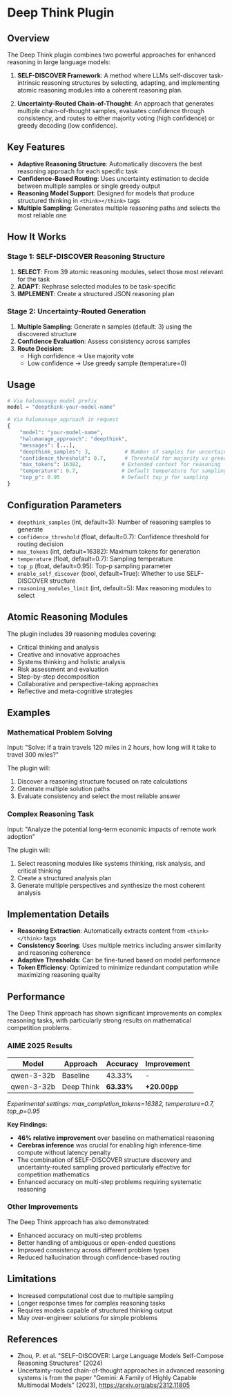 # Deep Think Plugin

## Overview

The Deep Think plugin combines two powerful approaches for enhanced reasoning in large language models:

1. **SELF-DISCOVER Framework**: A method where LLMs self-discover task-intrinsic reasoning structures by selecting, adapting, and implementing atomic reasoning modules into a coherent reasoning plan.

2. **Uncertainty-Routed Chain-of-Thought**: An approach that generates multiple chain-of-thought samples, evaluates confidence through consistency, and routes to either majority voting (high confidence) or greedy decoding (low confidence).

## Key Features

- **Adaptive Reasoning Structure**: Automatically discovers the best reasoning approach for each specific task
- **Confidence-Based Routing**: Uses uncertainty estimation to decide between multiple samples or single greedy output
- **Reasoning Model Support**: Designed for models that produce structured thinking in `<think></think>` tags
- **Multiple Sampling**: Generates multiple reasoning paths and selects the most reliable one

## How It Works

### Stage 1: SELF-DISCOVER Reasoning Structure

1. **SELECT**: From 39 atomic reasoning modules, select those most relevant for the task
2. **ADAPT**: Rephrase selected modules to be task-specific
3. **IMPLEMENT**: Create a structured JSON reasoning plan

### Stage 2: Uncertainty-Routed Generation

1. **Multiple Sampling**: Generate n samples (default: 3) using the discovered structure
2. **Confidence Evaluation**: Assess consistency across samples
3. **Route Decision**: 
   - High confidence → Use majority vote
   - Low confidence → Use greedy sample (temperature=0)

## Usage

```python
# Via halumanage model prefix
model = "deepthink-your-model-name"

# Via halumanage_approach in request
{
    "model": "your-model-name",
    "halumanage_approach": "deepthink",
    "messages": [...],
    "deepthink_samples": 3,           # Number of samples for uncertainty routing
    "confidence_threshold": 0.7,      # Threshold for majority vs greedy routing
    "max_tokens": 16382,             # Extended context for reasoning
    "temperature": 0.7,              # Default temperature for sampling
    "top_p": 0.95                    # Default top_p for sampling
}
```

## Configuration Parameters

- `deepthink_samples` (int, default=3): Number of reasoning samples to generate
- `confidence_threshold` (float, default=0.7): Confidence threshold for routing decision
- `max_tokens` (int, default=16382): Maximum tokens for generation
- `temperature` (float, default=0.7): Sampling temperature
- `top_p` (float, default=0.95): Top-p sampling parameter
- `enable_self_discover` (bool, default=True): Whether to use SELF-DISCOVER structure
- `reasoning_modules_limit` (int, default=5): Max reasoning modules to select

## Atomic Reasoning Modules

The plugin includes 39 reasoning modules covering:
- Critical thinking and analysis
- Creative and innovative approaches  
- Systems thinking and holistic analysis
- Risk assessment and evaluation
- Step-by-step decomposition
- Collaborative and perspective-taking approaches
- Reflective and meta-cognitive strategies

## Examples

### Mathematical Problem Solving
Input: "Solve: If a train travels 120 miles in 2 hours, how long will it take to travel 300 miles?"

The plugin will:
1. Discover a reasoning structure focused on rate calculations
2. Generate multiple solution paths
3. Evaluate consistency and select the most reliable answer

### Complex Reasoning Task
Input: "Analyze the potential long-term economic impacts of remote work adoption"

The plugin will:
1. Select reasoning modules like systems thinking, risk analysis, and critical thinking
2. Create a structured analysis plan
3. Generate multiple perspectives and synthesize the most coherent analysis

## Implementation Details

- **Reasoning Extraction**: Automatically extracts content from `<think></think>` tags
- **Consistency Scoring**: Uses multiple metrics including answer similarity and reasoning coherence
- **Adaptive Thresholds**: Can be fine-tuned based on model performance
- **Token Efficiency**: Optimized to minimize redundant computation while maximizing reasoning quality

## Performance

The Deep Think approach has shown significant improvements on complex reasoning tasks, with particularly strong results on mathematical competition problems.

### AIME 2025 Results

| Model | Approach | Accuracy | Improvement |
|-------|----------|----------|-------------|
| qwen-3-32b | Baseline | 43.33% | - |
| qwen-3-32b | Deep Think | **63.33%** | **+20.00pp** |

*Experimental settings: max_completion_tokens=16382, temperature=0.7, top_p=0.95*

**Key Findings:**
- **46% relative improvement** over baseline on mathematical reasoning
- **Cerebras inference** was crucial for enabling high inference-time compute without latency penalty
- The combination of SELF-DISCOVER structure discovery and uncertainty-routed sampling proved particularly effective for competition mathematics
- Enhanced accuracy on multi-step problems requiring systematic reasoning

### Other Improvements

The Deep Think approach has also demonstrated:
- Enhanced accuracy on multi-step problems
- Better handling of ambiguous or open-ended questions
- Improved consistency across different problem types
- Reduced hallucination through confidence-based routing

## Limitations

- Increased computational cost due to multiple sampling
- Longer response times for complex reasoning tasks
- Requires models capable of structured thinking output
- May over-engineer solutions for simple problems

## References

- Zhou, P. et al. "SELF-DISCOVER: Large Language Models Self-Compose Reasoning Structures" (2024)
- Uncertainty-routed chain-of-thought approaches in advanced reasoning systems is from the paper "Gemini: A Family of Highly Capable Multimodal Models" (2023), https://arxiv.org/abs/2312.11805
